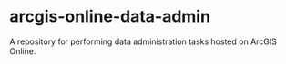 # arcgis-online-data-admin
A repository for performing data administration tasks hosted on ArcGIS Online.
